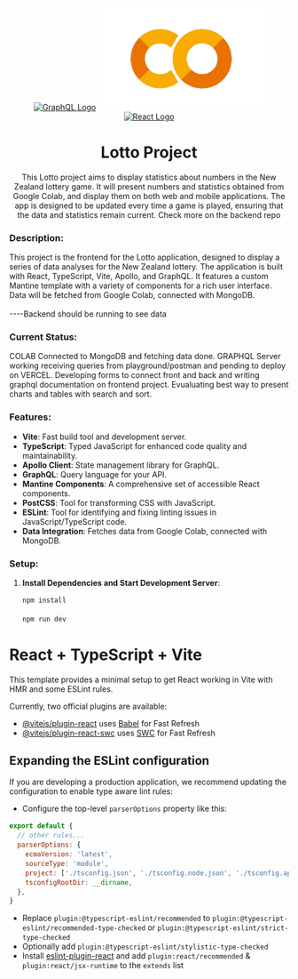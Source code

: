<div align="center">
  <a href="https://graphql.org/" target="_blank"><img src="https://graphql.org/img/logo.svg" width="200" alt="GraphQL Logo"></a>
  <img src="https://github.com/diiaz2910/assets-repo/blob/master/png-transparent-google-colab-logo-tech-companies-removebg-preview.png?raw=true" width="300">
  <a href="https://reactjs.org" target="_blank"><img src="https://upload.wikimedia.org/wikipedia/commons/a/a7/React-icon.svg" width="200" alt="React Logo"></a>
  <h1>Lotto Project</h1>
  <p>This Lotto project aims to display statistics about numbers in the New Zealand lottery game. It will present numbers and statistics obtained from Google Colab, and display them on both web and mobile applications. The app is designed to be updated every time a game is played, ensuring that the data and statistics remain current. Check more on the backend repo</p>
</div>


### Description:
This project is the frontend for the Lotto application, designed to display a series of data analyses for the New Zealand lottery. The application is built with React, TypeScript, Vite, Apollo, and GraphQL. It features a custom Mantine template with a variety of components for a rich user interface. Data will be fetched from Google Colab, connected with MongoDB.
<br><br>----Backend should be running to see data


### Current Status:
COLAB Connected to MongoDB and fetching data done. GRAPHQL Server working receiving queries from playground/postman and pending to deploy on VERCEL.
Developing forms to connect front and back and writing graphql documentation on frontend project.
Evualuating best way to present charts and tables with search and sort.

### Features:
- **Vite**: Fast build tool and development server.
- **TypeScript**: Typed JavaScript for enhanced code quality and maintainability.
- **Apollo Client**: State management library for GraphQL.
- **GraphQL**: Query language for your API.
- **Mantine Components**: A comprehensive set of accessible React components.
- **PostCSS**: Tool for transforming CSS with JavaScript.
- **ESLint**: Tool for identifying and fixing linting issues in JavaScript/TypeScript code.
- **Data Integration**: Fetches data from Google Colab, connected with MongoDB.

### Setup:
1. **Install Dependencies and Start Development Server**:
   ```bash
   npm install
   
   npm run dev
# React + TypeScript + Vite

This template provides a minimal setup to get React working in Vite with HMR and some ESLint rules.

Currently, two official plugins are available:

- [@vitejs/plugin-react](https://github.com/vitejs/vite-plugin-react/blob/main/packages/plugin-react/README.md) uses [Babel](https://babeljs.io/) for Fast Refresh
- [@vitejs/plugin-react-swc](https://github.com/vitejs/vite-plugin-react-swc) uses [SWC](https://swc.rs/) for Fast Refresh

## Expanding the ESLint configuration

If you are developing a production application, we recommend updating the configuration to enable type aware lint rules:

- Configure the top-level `parserOptions` property like this:

```js
export default {
  // other rules...
  parserOptions: {
    ecmaVersion: 'latest',
    sourceType: 'module',
    project: ['./tsconfig.json', './tsconfig.node.json', './tsconfig.app.json'],
    tsconfigRootDir: __dirname,
  },
}
```

- Replace `plugin:@typescript-eslint/recommended` to `plugin:@typescript-eslint/recommended-type-checked` or `plugin:@typescript-eslint/strict-type-checked`
- Optionally add `plugin:@typescript-eslint/stylistic-type-checked`
- Install [eslint-plugin-react](https://github.com/jsx-eslint/eslint-plugin-react) and add `plugin:react/recommended` & `plugin:react/jsx-runtime` to the `extends` list

